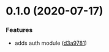 # 0.1.0 (2020-07-17)


### Features

* adds auth module ([d3a9781](https://github.com/tericsoft-services/epharmacy_api/commit/d3a97818948b7bea915da8d6325c04428c47e774))



